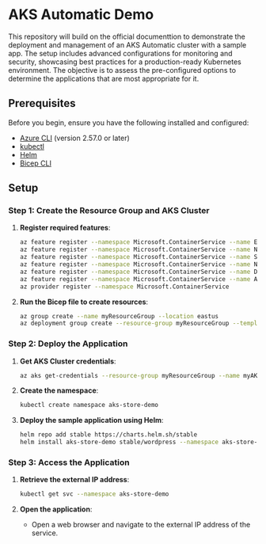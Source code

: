 # AKS Automatic Demo

This repository will build on the official documenttion to demonstrate the deployment and management of an AKS Automatic cluster with a sample app. The setup includes advanced configurations for monitoring and security, showcasing best practices for a production-ready Kubernetes environment. The objective is to assess the pre-configured options to determine the applications that are most appropriate for it. 

## Prerequisites

Before you begin, ensure you have the following installed and configured:

- [Azure CLI](https://docs.microsoft.com/en-us/cli/azure/install-azure-cli) (version 2.57.0 or later)
- [kubectl](https://kubernetes.io/docs/tasks/tools/install-kubectl/)
- [Helm](https://helm.sh/docs/intro/install/)
- [Bicep CLI](https://docs.microsoft.com/en-us/azure/azure-resource-manager/bicep/install)

## Setup

### Step 1: Create the Resource Group and AKS Cluster

1. **Register required features**:
    ```bash
    az feature register --namespace Microsoft.ContainerService --name EnableAPIServerVnetIntegrationPreview
    az feature register --namespace Microsoft.ContainerService --name NRGLockdownPreview
    az feature register --namespace Microsoft.ContainerService --name SafeguardsPreview
    az feature register --namespace Microsoft.ContainerService --name NodeAutoProvisioningPreview
    az feature register --namespace Microsoft.ContainerService --name DisableSSHPreview
    az feature register --namespace Microsoft.ContainerService --name AutomaticSKUPreview
    az provider register --namespace Microsoft.ContainerService
    ```

2. **Run the Bicep file to create resources**:
    ```bash
    az group create --name myResourceGroup --location eastus
    az deployment group create --resource-group myResourceGroup --template-file ./infrastructure/main.bicep
    ```

### Step 2: Deploy the Application

1. **Get AKS Cluster credentials**:
    ```bash
    az aks get-credentials --resource-group myResourceGroup --name myAKSAutomaticCluster
    ```

2. **Create the namespace**:
    ```bash
    kubectl create namespace aks-store-demo
    ```

3. **Deploy the sample application using Helm**:
    ```bash
    helm repo add stable https://charts.helm.sh/stable
    helm install aks-store-demo stable/wordpress --namespace aks-store-demo
    ```

### Step 3: Access the Application

1. **Retrieve the external IP address**:
    ```bash
    kubectl get svc --namespace aks-store-demo
    ```

2. **Open the application**:
   - Open a web browser and navigate to the external IP address of the service.